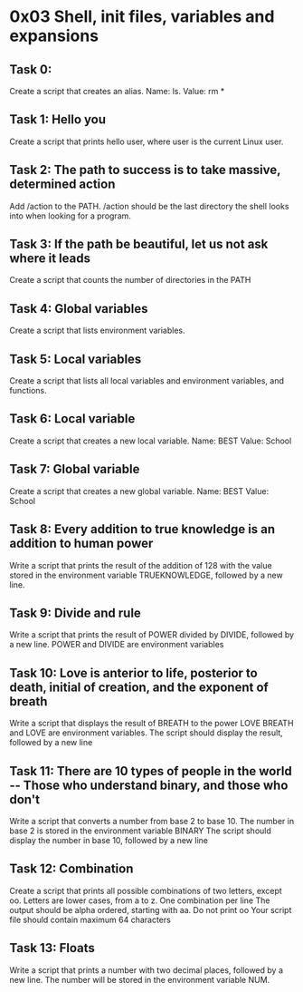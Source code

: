 # 0x03 Shell, init files, variables and expansions

## Task 0: <o>
Create a script that creates an alias. Name: ls.  Value: rm *

## Task 1: Hello you
Create a script that prints hello user, where user is the current Linux user.

## Task 2: The path to success is to take massive, determined action
Add /action to the PATH. /action should be the last directory the shell looks into when looking for a program.

## Task 3: If the path be beautiful, let us not ask where it leads
Create a script that counts the number of directories in the PATH

## Task 4: Global variables
Create a script that lists environment variables.

## Task 5: Local variables
Create a script that lists all local variables and environment variables, and functions.

## Task 6: Local variable
Create a script that creates a new local variable.
Name: BEST
Value: School

## Task 7: Global variable
Create a script that creates a new global variable.
Name: BEST
Value: School

## Task 8: Every addition to true knowledge is an addition to human power
Write a script that prints the result of the addition of 128 with the value stored in the environment variable TRUEKNOWLEDGE, followed by a new line.

## Task 9: Divide and rule
Write a script that prints the result of POWER divided by DIVIDE, followed by a new line. POWER and DIVIDE are environment variables

## Task 10: Love is anterior to life, posterior to death, initial of creation, and the exponent of breath
Write a script that displays the result of BREATH to the power LOVE
BREATH and LOVE are environment variables. The script should display the result, followed by a new line

## Task 11: There are 10 types of people in the world -- Those who understand binary, and those who don't
Write a script that converts a number from base 2 to base 10.
The number in base 2 is stored in the environment variable BINARY
The script should display the number in base 10, followed by a new line

## Task 12: Combination
Create a script that prints all possible combinations of two letters, except oo.
Letters are lower cases, from a to z. One combination per line
The output should be alpha ordered, starting with aa. Do not print oo
Your script file should contain maximum 64 characters

## Task 13: Floats
Write a script that prints a number with two decimal places, followed by a new line. The number will be stored in the environment variable NUM.

